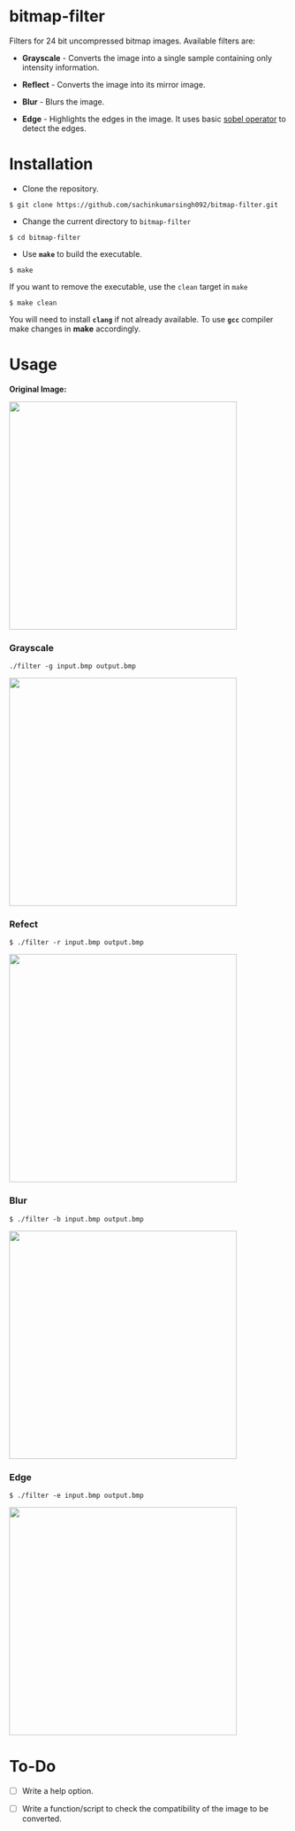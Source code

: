 # bitmap-filter
Filters for 24 bit uncompressed bitmap images. Available filters are:

- **Grayscale** - Converts the image into a single sample containing only intensity information.

- **Reflect**  - Converts the image into its mirror image.

- **Blur** - Blurs the image.

- **Edge** - Highlights the edges in the image. It uses basic [sobel operator](https://en.wikipedia.org/wiki/Sobel_operator) to detect the edges.

# Installation 

- Clone the repository.
```
$ git clone https://github.com/sachinkumarsingh092/bitmap-filter.git
```
- Change the current directory to `bitmap-filter`
```
$ cd bitmap-filter
```
- Use **`make`** to build the executable.
```
$ make
```
  If you want to remove the executable, use the `clean` target in `make`
  ```
  $ make clean
  ```
You will need to install **`clang`** if not already available. To use **`gcc`** compiler make changes in **make** accordingly.

# Usage

**Original Image:**

<img src="https://www.the.me/wp-content/uploads/2014/08/story_lena_lenna_1.jpg" width="412" height="412" />

### Grayscale
```
./filter -g input.bmp output.bmp
```
<img src="https://www.cosy.sbg.ac.at/~pmeerw/Watermarking/lena_gray.gif" width="412" height="412" />

### Refect 
```
$ ./filter -r input.bmp output.bmp
```
<img src="https://lh4.googleusercontent.com/SDNLFgcN-ZoyGITdJ5Gsb3zull4_qN7T4wNd2cXVRHFbj1gpCOHf5iYb0VGGVAmIlBPSHuCnmTe0lCrPKHvm7MH-AY18SxajMxLEZySjr5VggCXTfjJLfxcvjga3lPj1HQ=s412" width="412" height="412" />

### Blur
```
$ ./filter -b input.bmp output.bmp
```
<img src="https://www.researchgate.net/profile/Nir_Sochen/publication/51386844/figure/fig3/AS:394043197542405@1470958627655/Lena-image-blurred-by-7-2-7-out-of-focus-kernel.png" width="412" height="412" />

### Edge
```
$ ./filter -e input.bmp output.bmp
```
<img src="https://encrypted-tbn0.gstatic.com/images?q=tbn:ANd9GcSsKGDM6Z7268QnNfrSNhoyscuOE1KDG7BYSpqxksP_AGxvLj-A&s" width="412" height="412" />

# To-Do

- [ ] Write a help option.
- [ ] Write a function/script to check the compatibility of the image to be converted.

